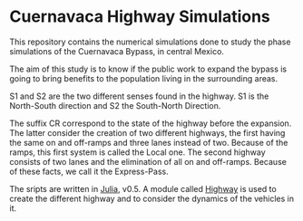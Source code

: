 # Cuernavaca Highway Simulations

This repository contains the numerical simulations done to study the phase simulations of the Cuernavaca Bypass, in central Mexico.

The aim of this study is to know if the public work to expand the bypass is going to bring benefits to the population living in the surrounding areas.

S1 and S2 are the two different senses found in the highway. S1 is the North-South direction and S2 the South-North Direction.

The suffix CR correspond to the state of the highway before the expansion. The latter consider the creation of two different highways, the first having the same on and off-ramps and three lanes instead of two. Because of the ramps, this first system is called the Local one. The second highway consists of two lanes and the elimination of all on and off-ramps. Because of these facts, we call it the Express-Pass.

The sripts are written in [Julia](http://julialang.org/), v0.5. A module called [Highway](https://github.com/LeonardoCastro/Highway) is used to create the different highway and to consider the dynamics of the vehicles in it.
